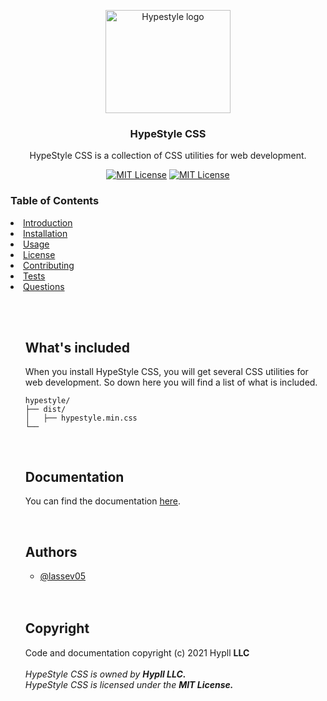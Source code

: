 <p align="center">
  <a href="https://hypestyle.netlify.app">
    <img src="https://hypestyle.netlify.app/img/icon.png" alt="Hypestyle logo" width="200" height="165">
  </a>
</p>

<h3 align="center">HypeStyle CSS</h3>

<p align="center">
  HypeStyle CSS is a collection of CSS utilities for web development.
  <br>

<div align="center">

[![MIT License](https://img.shields.io/apm/l/atomic-design-ui.svg?style=for-the-badge)](https://github.com/lassev05/hypestyle/blob/master/LICENSE)
[![MIT License](https://img.shields.io/npm/v/hypestyle?style=for-the-badge)](https://github.com/lassev05/hypestyle/blob/master/LICENSE)

</div>

### Table of Contents

<li>
    <a href="">Introduction</a> 
    
</li>
<li>
    <a href="">Installation</a>
</li>
<li>
    <a href="">Usage</a>
</li>
<li>
    <a href="">License</a>
</li>
<li>
    <a href="">Contributing</a>
</li>
<li>
    <a href="">Tests</a>
</li>
<li>
    <a href="">Questions</a>
</li>

<ul>

<br>
<br>

## What's included

When you install HypeStyle CSS, you will get several CSS utilities for web development. So down here you will find a list of what is included.

```text
hypestyle/
├── dist/
│   ├── hypestyle.min.css
└──
```

<br>

## Documentation

You can find the documentation [here](https://hypestyle.netlify.app/docs/).

<br>

## Authors

- [@lassev05](https://www.github.com/lassev05)

<br>
<br>

## Copyright

Code and documentation copyright (c) 2021 Hypll <strong>LLC</strong>
<br>
<br>
<em>HypeStyle CSS is owned by <strong>Hypll LLC.</strong> <em>
<br>
<em>HypeStyle CSS is licensed under the <strong>MIT License.</strong></em>
